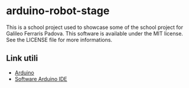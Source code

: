 # arduino-robot-stage
This is a school project used to showcase some of the school project for Galileo Ferraris Padova.
This software is available under the MIT license. See the LICENSE file for more informations.

## Link utili
* [Arduino](https://www.arduino.cc/)
* [Software Arduino IDE](https://www.arduino.cc/en/Main/Software)
